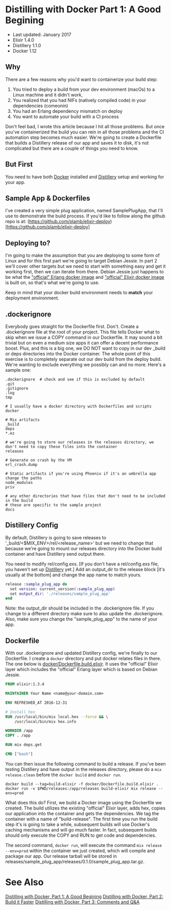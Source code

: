 # Distilling with Docker Part 1: A Good Begining

- Last updated: January 2017
- Elixir 1.4.0
- Distillery 1.1.0
- Docker 1.12

## Why

There are a few reasons why you'd want to containerize your build step:

1. You tried to deploy a build from your dev environment (macOs) to a Linux machine and it didn't work,
2. You realized that you had NIFs (natively compiled code) in your dependencies (comeonin)
3. You had an Erlang dependency mismatch on deploy
4. You want to automate your build with a CI process

Don't feel bad, I wrote this article because I hit all those problems. But once you've containerized the build you can rein in all those problems and the CI automation step becomes much easier. We're going to create a Dockerfile that builds a Distillery release of our app and saves it to disk, it's not complicated but there are a couple of things you need to know.

## But First
You need to have both [Docker](https://docs.docker.com/engine/installation/) installed and [Distillery](https://github.com/bitwalker/distillery) setup and working for your app.

## Sample App & Dockerfiles
I've created a very simple plug application, named SamplePlugApp, that I'll use to demonstrate the build process. If you'd like to follow along the github repo is at: (https://github.com/plamb/elixir-deploy)[https://github.com/plamb/elixir-deploy]

## Deploying to?

I'm going to make the assumption that you are deploying to some form of Linux and for this first part we're going to target Debian Jessie. In part 2 we'll cover other targets but we need to start with something easy and get it working first, then we can iterate from there. Debian Jessie just happens to be what the ["official" Erlang docker image](https://hub.docker.com/_/erlang/) and ["official" Elixir docker image](https://hub.docker.com/_/elixir/) is built on, so that's what we're going to use.

Keep in mind that your docker build environment needs to **match** your deployment environment.

## .dockerignore

Everybody goes straight for the Dockerfile first. Don't. Create a .dockerignore file at the root of your project. This file tells Docker what to skip when we issue a COPY command in our Dockerfile. It may sound a bit trivial but on even a medium size apps it can offer a decent performance boost. Plus, and this is a big one, we DO NOT want to copy in our dev _build or deps directories into the Docker container. The whole point of this exercise is to completely separate out our dev build from the deploy build. We're wanting to exclude everything we possibly can and no more. Here's a sample one:

```
.dockerignore  # check and see if this is excluded by default
.git
.gitignore
.log
tmp

# I usually have a docker directory with Dockerfiles and scripts
docker

# Mix artifacts
_build
deps
*.ez

# we're going to store our releases in the releases directory, we don't need to copy these files into the container
releases

# Generate on crash by the VM
erl_crash.dump

# Static artifacts if you're using Phoenix if it's an umbrella app change the paths
node_modules
priv

# any other directories that have files that don't need to be included in the build
# these are specific to the sample project
docs
```

## Distillery Config

By default, Distillery is going to save releases to '_build/<$MIX_ENV>/rel/<release_name>' but we need to change that because we're going to mount our releases directory into the Docker build container and have Distillery send output there.

You need to modify rel/config.exs. [If you don't have a rel/config.exs file, you haven't set up [Distillery](https://github.com/bitwalker/distillery) yet.] Add an output_dir to the release block [it's usually at the bottom] and change the app name to match yours.

```elixir
release :sample_plug_app do
  set version: current_version(:sample_plug_app)
  set output_dir: './releases/sample_plug_app'
end
```
Note: the output_dir should be included in the .dockerignore file. If you change to a different directory make sure to also update the .dockerignore. Also, make sure you change the "sample_plug_app" to the name of your app.

## Dockerfile

With our .dockerignore and updated Distillery config, we're finally to our Dockerfile. I create a `docker` directory and put docker relates files in there. The one below is [docker/Dockerfile.build.elixir](./docker/Dockerfile.build.elixir). It uses the "official" Elixir layer which includes the "official" Erlang layer which is based on Debian Jessie.

```dockerfile
FROM elixir:1.3.4

MAINTAINER Your Name <name@your-domain.com>

ENV REFRESHED_AT 2016-12-31

# Install hex
RUN /usr/local/bin/mix local.hex --force && \
    /usr/local/bin/mix hex.info

WORKDIR /app
COPY . /app

RUN mix deps.get

CMD ["bash"]
```

You can then issue the following command to build a release. If you've been testing Distillery and have output in the releases directory, please do a `mix release.clean` before the `docker build` and `docker run`.

```
docker build --tag=build-elixir -f docker/Dockerfile.build.elixir .
docker run -v $PWD/releases:/app/releases build-elixir mix release --env=prod
```

What does this do? First, we build a Docker image using the Dockerfile we created. The build utilizes the existing "official" Elixir layer, adds hex, copies our application into the container and gets the dependencies. We tag the container with a name of "build-release". The first time you run the build step it's is going to take a while, subsequent builds will use Docker's caching mechanisms and will go much faster. In fact, subsequent builds should only execute the COPY and RUN to get code and dependencies.

The second command, `docker run`, will execute the command `mix release --env=prod` within the container we just created, which will compile and package our app. Our release tarball will be stored in releases/sample_plug_app/releases/0.1.0/sample_plug_app.tar.gz.

# See Also
[Distilling with Docker, Part 1: A Good Begining](./docs/distill_with_docker_pt1.md)
[Distilling with Docker, Part 2: Build it Faster](./docs/distill_with_docker_pt2.md)
[Distilling with Docker, Part 3: Comments and Q&A](./docs/distill_with_docker_pt3.md)


